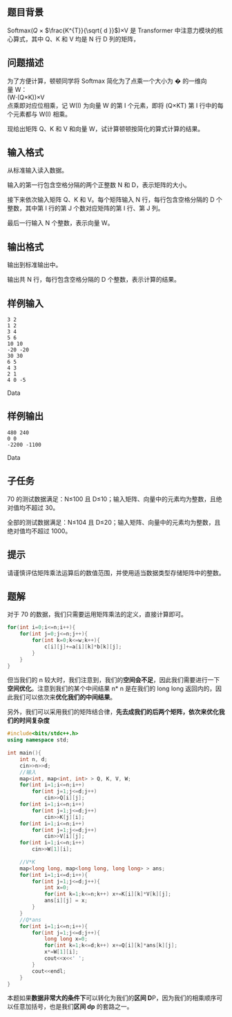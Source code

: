 ## 题目背景

Softmax($Q$ × $\frac{K^{T}}{\sqrt{ d }}$)×V 是 Transformer 中注意力模块的核心算式，其中 Q、K 和 V 均是 N 行 D 列的矩阵，

## 问题描述

为了方便计算，顿顿同学将 Softmax 简化为了点乘一个大小为 � 的一维向量 W：  
(W⋅(Q×K))×V  
点乘即对应位相乘，记 W(I) 为向量 W 的第 I 个元素，即将 (Q×KT) 第 I 行中的每个元素都与 W(I) 相乘。

现给出矩阵 Q、K 和 V 和向量 W，试计算顿顿按简化的算式计算的结果。

## 输入格式

从标准输入读入数据。

输入的第一行包含空格分隔的两个正整数 N 和 D，表示矩阵的大小。

接下来依次输入矩阵 Q、K 和 V。每个矩阵输入 N 行，每行包含空格分隔的 D 个整数，其中第 I 行的第 J 个数对应矩阵的第 I 行、第 J 列。

最后一行输入 N 个整数，表示向量 W。

## 输出格式

输出到标准输出中。

输出共 N 行，每行包含空格分隔的 D 个整数，表示计算的结果。

## 样例输入

```data
3 2
1 2
3 4
5 6
10 10
-20 -20
30 30
6 5
4 3
2 1
4 0 -5
```

Data

## 样例输出

```data
480 240
0 0
-2200 -1100
```

Data

## 子任务

70 的测试数据满足：N≤100 且 D≤10；输入矩阵、向量中的元素均为整数，且绝对值均不超过 30。

全部的测试数据满足：N≤104 且 D≤20；输入矩阵、向量中的元素均为整数，且绝对值均不超过 1000。

## 提示

请谨慎评估矩阵乘法运算后的数值范围，并使用适当数据类型存储矩阵中的整数。

## 题解
对于 $70$ 的数据，我们只需要运用矩阵乘法的定义，直接计算即可。
```cpp
for(int i=0;i<=n;i++){
	for(int j=0;j<=n;j++){
		for(int k=0;k<=w;k++){
			c[i][j]+=a[i][k]*b[k][j];
		}
	}
}
```

但当我们的 n 较大时，我们注意到，我们的**空间会不足**，因此我们需要进行一下**空间优化**。注意到我们的某个中间结果 n* n 是在我们的 long long 返回内的，因此我们可以依次来**优化我们的中间结果**。

另外，我们可以采用我们的矩阵结合律，**先去成我们的后两个矩阵，依次来优化我们的时间复杂度**


```cpp
#include<bits/stdc++.h>
using namespace std;
 
int main(){
	int n, d;
	cin>>n>>d;
	//输入 
	map<int, map<int, int> > Q, K, V, W;
	for(int i=1;i<=n;i++)
	    for(int j=1;j<=d;j++)
	        cin>>Q[i][j];
	for(int i=1;i<=n;i++)
	    for(int j=1;j<=d;j++)
	        cin>>K[j][i];
	for(int i=1;i<=n;i++)
	    for(int j=1;j<=d;j++)
	        cin>>V[i][j];
	for(int i=1;i<=n;i++)
	    cin>>W[1][i];
	    
	//V*K
	map<long long, map<long long, long long> > ans;
	for(int i=1;i<=d;i++){
		for(int j=1;j<=d;j++){
			int x=0;
			for(int k=1;k<=n;k++) x+=K[i][k]*V[k][j];
			ans[i][j] = x;
		}
	}
	//Q*ans
	for(int i=1;i<=n;i++){
		for(int j=1;j<=d;j++){
			long long x=0;
			for(int k=1;k<=d;k++) x+=Q[i][k]*ans[k][j];
			x*=W[1][i];
			cout<<x<<' ';
		}
		cout<<endl;
	}
}
```

本题如果**数据非常大的条件下**可以转化为我们的**区间 D**P，因为我们的相乘顺序可以任意加括号，也是我们**区间 dp** 的套路之一。